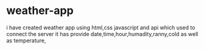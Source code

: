 # weather-app
i have created weather app using html,css javascript and api which used to connect the  server it has provide date,time,hour,humadity,ranny,cold as well as  temperature,
